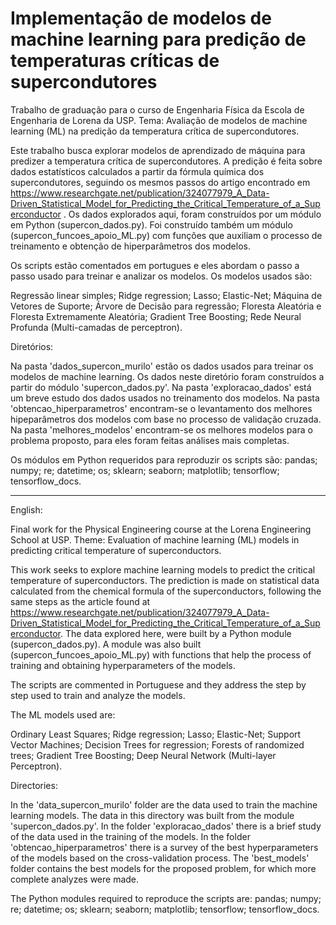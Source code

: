 # Implementação de modelos de machine learning para predição de temperaturas críticas de supercondutores

Trabalho de graduação para o curso de Engenharia Física da Escola de Engenharia de Lorena da USP. 
Tema: Avaliação de modelos de machine learning (ML) na predição da temperatura crítica de supercondutores.


Este trabalho busca explorar modelos de aprendizado de máquina para predizer a temperatura crítica de supercondutores.
A predição é feita sobre dados estatísticos calculados a partir da fórmula química dos supercondutores, seguindo os mesmos passos do artigo encontrado em https://www.researchgate.net/publication/324077979_A_Data-Driven_Statistical_Model_for_Predicting_the_Critical_Temperature_of_a_Superconductor . 
Os dados explorados aqui, foram construídos por um módulo em Python (supercon_dados.py).
Foi construído também um módulo (supercon_funcoes_apoio_ML.py) com funções que auxiliam 
o processo de treinamento e obtenção de hiperparâmetros dos modelos.

Os scripts estão comentados em portugues e eles abordam o passo a passo usado para treinar e analizar os modelos. 
Os modelos usados são: 

Regressão linear simples;
Ridge regression;
Lasso;
Elastic-Net;
Máquina de Vetores de Suporte;
Árvore de Decisão para regressão;
Floresta Aleatória e Floresta Extremamente Aleatória;
Gradient Tree Boosting;
Rede Neural Profunda (Multi-camadas de perceptron).

Diretórios:

Na pasta 'dados_supercon_murilo' estão os dados usados para treinar os modelos de machine learning. Os dados neste diretório foram construídos a partir do módulo 'supercon_dados.py'. Na pasta 'exploracao_dados' está um breve estudo dos dados usados no treinamento dos modelos. Na pasta 'obtencao_hiperparametros' encontram-se o levantamento dos melhores hipeparâmetros dos modelos com base no processo de validação cruzada. Na pasta 'melhores_modelos' encontram-se os melhores modelos para o problema proposto, para eles foram feitas análises mais completas. 

Os módulos em Python requeridos para reproduzir os scripts são: pandas; numpy; re; datetime; os; sklearn; seaborn; matplotlib; tensorflow; tensorflow_docs.

----------------------------------------------------------------------------------------------------------------------------------------


English:


Final work for the Physical Engineering course at the Lorena Engineering School at USP. Theme: Evaluation of machine learning (ML) models in predicting critical temperature of superconductors.


This work seeks to explore machine learning models to predict the critical temperature of superconductors.
The prediction is made on statistical data calculated from the chemical formula of the superconductors, following the same steps as the article found at https://www.researchgate.net/publication/324077979_A_Data-Driven_Statistical_Model_for_Predicting_the_Critical_Temperature_of_a_Superconductor.
The data explored here, were built by a Python module (supercon_dados.py).
A module was also built (supercon_funcoes_apoio_ML.py) with functions that help
the process of training and obtaining hyperparameters of the models.

The scripts are commented in Portuguese and they address the step by step used to train and analyze the models. 

The ML models used are:

Ordinary Least Squares;
Ridge regression;
Lasso;
Elastic-Net;
Support Vector Machines;
Decision Trees for regression;
Forests of randomized trees;
Gradient Tree Boosting;
Deep Neural Network  (Multi-layer Perceptron).

Directories:

In the 'data_supercon_murilo' folder are the data used to train the machine learning models. The data in this directory was built from the module 'supercon_dados.py'. In the folder 'exploracao_dados' there is a brief study of the data used in the training of the models. In the folder 'obtencao_hiperparametros' there is a survey of the best hyperparameters of the models based on the cross-validation process. The 'best_models' folder contains the best models for the proposed problem, for which more complete analyzes were made.


The Python modules required to reproduce the scripts are: pandas; numpy; re; datetime; os; sklearn; seaborn; matplotlib; tensorflow; tensorflow_docs.
